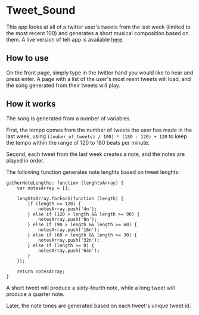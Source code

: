 # Tweet_Sound

This app looks at all of a twitter user's tweets from the last week (limited to the most recent 100) and generates a short musical composition based on them. A live version of teh app is available [here](https://safe-harbor-47098.herokuapp.com/).

## How to use

On the front page, simply type in the twitter hand you would like to hear and press enter. A page with a list of the user's most reent tweets will load, and the song generated from their tweets will play.

## How it works

The song is generated from a number of variables.

First, the tempo comes from the number of tweets the user has made in the last week, using `((nuber_of_tweets) / 100) * (180 - 120) + 120` to keep the tempo within the range of 120 to 180 beats per minute.

Second, each tweet from the last week creates a note, and the notes are played in order.

The following function generates note lenghts based on tweet lenghts:

	gatherNoteLengths: function (lenghtsArray) {
		var notesArray = [];

		lenghtsArray.forEach(function (length) {
			if (length >= 120) {
				notesArray.push('4n');
			} else if (120 > length && length >= 90) {
				notesArray.push('8n');
			} else if (90 > length && length >= 60) {
				notesArray.push('16n');
			} else if (60 > length && length >= 30) {
				notesArray.push('32n');
			} else if (length >= 0) {
				notesArray.push('64n');
			}
		});

		return notesArray;
	}
	
A short tweet will produce a sixty-fourth note, while a long tweet will produce a quarter note.

Later, the note tones are generated based on each tweet's unique tweet id.
